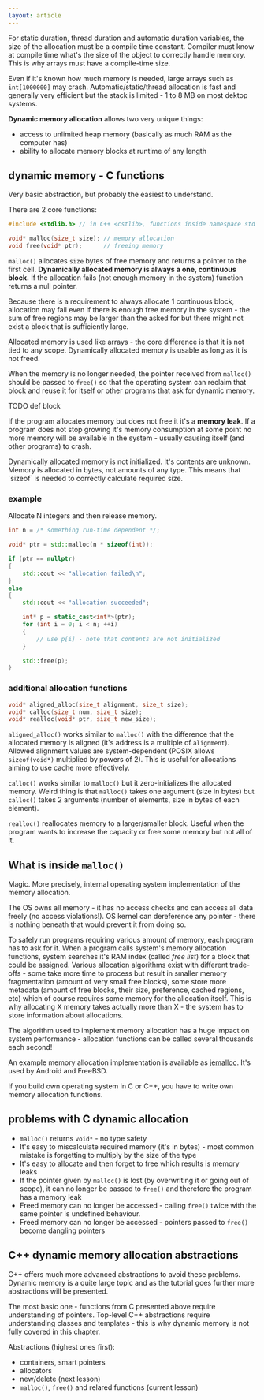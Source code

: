 ```yaml
---
layout: article
---
```


For static duration, thread duration and automatic duration variables, the size of the allocation must be a compile time constant. Compiler must know at compile time what's the size of the object to correctly handle memory. This is why arrays must have a compile-time size.

Even if it's known how much memory is needed, large arrays such as `int[1000000]` may crash. Automatic/static/thread allocation is fast and generally very efficient but the stack is limited - 1 to 8 MB on most dektop systems.

**Dynamic memory allocation** allows two very unique things:
- access to unlimited heap memory (basically as much RAM as the computer has)
- ability to allocate memory blocks at runtime of any length

## dynamic memory - C functions

Very basic abstraction, but probably the easiest to understand.

There are 2 core functions:

```c
#include <stdlib.h> // in C++ <cstlib>, functions inside namespace std

void* malloc(size_t size); // memory allocation
void free(void* ptr);      // freeing memory
```

`malloc()` allocates `size` bytes of free memory and returns a pointer to the first cell. **Dynamically allocated memory is always a one, continuous block.** If the allocation fails (not enough memory in the system) function returns a null pointer.

Because there is a requirement to always allocate 1 continuous block, allocation may fail even if there is enough free memory in the system - the sum of free regions may be larger than the asked for but there might not exist a block that is sufficiently large.

Allocated memory is used like arrays - the core difference is that it is not tied to any scope. Dynamically allocated memory is usable as long as it is not freed.

When the memory is no longer needed, the pointer received from `malloc()` should be passed to `free()` so that the operating system can reclaim that block and reuse it for itself or other programs that ask for dynamic memory.

TODO def block

If the program allocates memory but does not free it it's a **memory leak**. If a program does not stop growing it's memory consumption at some point no more memory will be available in the system - usually causing itself (and other programs) to crash.

<div class="note info">
Dynamically allocated memory is not initialized. It's contents are unknown.
</div>

<div class="note info">
Memory is allocated in bytes, not amounts of any type. This means that `sizeof` is needed to correctly calculate required size.
</div>

### example

Allocate N integers and then release memory.

```c++
int n = /* something run-time dependent */;

void* ptr = std::malloc(n * sizeof(int));

if (ptr == nullptr)
{
    std::cout << "allocation failed\n";
}
else
{
    std::cout << "allocation succeeded";

    int* p = static_cast<int*>(ptr);
    for (int i = 0; i < n; ++i)
    {
        // use p[i] - note that contents are not initialized
    }

    std::free(p);
}
```

### additional allocation functions

```c
void* aligned_alloc(size_t alignment, size_t size);
void* calloc(size_t num, size_t size);
void* realloc(void* ptr, size_t new_size);
```

`aligned_alloc()` works similar to `malloc()` with the difference that the allocated memory is aligned (it's address is a multiple of `alignment`). Allowed alignment values are system-dependent (POSIX allows `sizeof(void*)` multiplied by powers of 2). This is useful for allocations aiming to use cache more effectively.

`calloc()` works similar to `malloc()` but it zero-initializes the allocated memory. Weird thing is that `malloc()` takes one argument (size in bytes) but `calloc()` takes 2 arguments (number of elements, size in bytes of each element).

`realloc()` reallocates memory to a larger/smaller block. Useful when the program wants to increase the capacity or free some memory but not all of it.

## What is inside `malloc()`

Magic. More precisely, internal operating system implementation of the memory allocation. 

The OS owns all memory - it has no access checks and can access all data freely (no access violations!). OS kernel can dereference any pointer - there is nothing beneath that would prevent it from doing so.

To safely run programs requiring various amount of memory, each program has to ask for it. When a program calls system's memory allocation functions, system searches it's RAM index (called *free list*) for a block that could be assigned. Various allocation algorithms exist with different trade-offs - some take more time to process but result in smaller memory fragmentation (amount of very small free blocks), some store more metadata (amount of free blocks, their size, preference, cached regions, etc) which of course requires some memory for the allocation itself. This is why allocating X memory takes actually more than X - the system has to store information about allocations.

The algorithm used to implement memory allocation has a huge impact on system performance - allocation functions can be called several thousands each second!

An example memory allocation implementation is available as [jemalloc](http://jemalloc.net). It's used by Android and FreeBSD.

If you build own operating system in C or C++, you have to write own memory allocation functions.

## problems with C dynamic allocation

- `malloc()` returns `void*` - no type safety
- It's easy to miscalculate required memory (it's in bytes) - most common mistake is forgetting to multiply by the size of the type
- It's easy to allocate and then forget to free which results is memory leaks
- If the pointer given by `malloc()` is lost (by overwriting it or going out of scope), it can no longer be passed to `free()` and therefore the program has a memory leak
- Freed memory can no longer be accessed - calling `free()` twice with the same pointer is undefined behaviour.
- Freed memory can no longer be accessed - pointers passed to `free()` become dangling pointers

## C++ dynamic memory allocation abstractions

C++ offers much more advanced abstractions to avoid these problems. Dynamic memory is a quite large topic and as the tutorial goes further more abstractions will be presented.

The most basic one - functions from C presented above require understanding of pointers. Top-level C++ abstractions require understanding classes and templates - this is why dynamic memory is not fully covered in this chapter.

Abstractions (highest ones first):

- containers, smart pointers
- allocators
- new/delete (next lesson)
- `malloc()`, `free()` and relared functions (current lesson)
